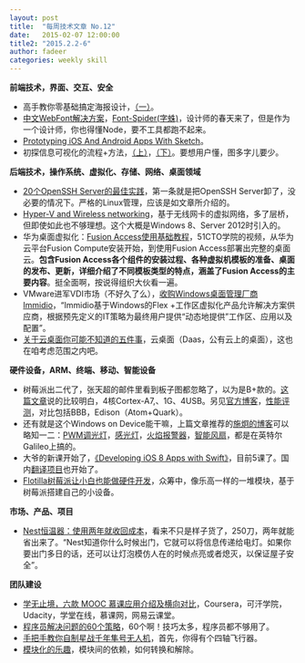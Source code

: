 ```yaml
---
layout: post
title:  "每周技术文章 No.12"
date:   2015-02-07 12:00:00
title2: "2015.2.2-6"
author: fadeer
categories: weekly skill
---
```

**前端技术，界面、交互、安全**

* 高手教你零基础搞定海报设计，[（一）](http://www.uisdc.com/head-first-poster-design-1)。
* [中文WebFont解决方案](http://isux.tencent.com/font-spider.html)，[Font-Spider(字蛛)](http://font-spider.org/)，设计师的春天来了，但是作为一个设计师，你也得懂Node，要不工具都跑不起来。
* [Prototyping iOS And Android Apps With Sketch](http://www.smashingmagazine.com/2015/01/30/prototyping-ios-android-apps-sketch-freebie/)。
* 初探信息可视化的流程+方法，[（上）](http://www.uisdc.com/2015-trends-information-visualization-process-1)，[（下）](http://www.uisdc.com/2015-trends-information-visualization-process-2)。要想用户懂，图多字儿要少。

**后端技术，操作系统、虚拟化、存储、网络、桌面领域**

* [20个OpenSSH Server的最佳实践](http://blog.netoearth.com/html/201501/top-20-openssh-server-best-security-practices.htm)，第一条就是把OpenSSH Server卸了，没必要的情况下。严格的Linux管理，应该是如文章所介绍的。
* [Hyper-V and Wireless networking](http://blogs.msdn.com/b/virtual_pc_guy/archive/2015/02/02/hyper-v-and-wireless-networking.aspx)，基于无线网卡的虚拟网络，多了层桥，但即使如此也不够理想。这个大概是Windows 8、Server 2012时引入的。
* 华为桌面虚拟化：[Fusion Access使用基础教程](http://edu.51cto.com/index.php?do=lession&id=52463)，51CTO学院的视频，从华为云平台Fusion Compute安装开始，到使用Fusion Access部署出完整的桌面云。**包含Fusion Access各个组件的安装过程、各种虚拟机模板的准备、桌面的发布、更新，详细介绍了不同模板类型的特点，涵盖了Fusion Access的主要内容**。挺全面啊，按说得组织大伙看一遍。
* VMware进军VDI市场（不好久了么），[收购Windows桌面管理厂商Immidio](http://server.zdnet.com.cn/server/2015/0205/3045934.shtml)，“Immidio基于Windows的Flex +工作区虚拟化产品允许解决方案供应商，根据预先定义的IT策略为最终用户提供“动态地提供”工作区、应用以及配置”。
* [关于云桌面你可能不知道的五件事](http://server.zdnet.com.cn/server/2015/0203/3045713.shtml)，云桌面（Daas，公有云上的桌面），这也在咱考虑范围之内吧。

**硬件设备，ARM、终端、移动、智能设备**

* 树莓派出二代了，张天超的邮件里看到板子图都忽略了，以为是B+款的。[这篇文章](http://www.36kr.com/p/219380.html)说的比较明白，4核Cortex-A7,、1G、4USB。另见[官方博客](http://www.raspberrypi.org/raspberry-pi-2-on-sale/)，[性能评测](http://www.raspberrypi.org/benchmarking-raspberry-pi-2/)，对比包括BBB，Edison（Atom+Quark）。
* 还有就是这个Windows on Device能干嘛，上篇文章推荐的[施炯的博客](http://www.cnblogs.com/dearsj001/)可以略知一二：[PWM调光灯](http://www.cnblogs.com/dearsj001/p/WindowsOnDevice_1.html)，[感光灯](http://www.cnblogs.com/dearsj001/p/WindowsOnDevice_2.html)，[火焰报警器](http://www.cnblogs.com/dearsj001/p/WindowsOnDevice_3.html)，[智能风扇](http://www.cnblogs.com/dearsj001/p/WindowsOnDevice_4.html)，都是在英特尔Galileo上搞的。
* 大爷的新课开始了，[《Developing iOS 8 Apps with Swift》](https://itunes.apple.com/cn/course/developing-ios-8-apps-swift/id961180099)，目前5课了。国内[翻译项目](https://github.com/x140yu/Developing_iOS_8_Apps_With_Swift)也开始了。
* [Flotilla树莓派让小白也能做硬件开发](http://zhidx.com/p/7010.html)，众筹中，像乐高一样的一堆模块，基于树莓派搭建自己的小设备。

**市场、产品、项目**

* [Nest恒温器：使用两年就收回成本](http://www.leiphone.com/news/201502/Va5hFd6MzFAMPLOv.html)，看来不只是样子货了，250刀，两年就能省出来了。“Nest知道你什么时候出门，它就可以将信息传递给电灯。如果你要出门多日的话，还可以让灯泡模仿人在的时候点亮或者熄灭，以保证屋子安全”。

**团队建设**

* [学无止境，六款 MOOC 慕课应用介绍及横向对比](http://sspai.com/27966)，Coursera，可汗学院，Udacity，学堂在线，慕课网，网易云课堂。
* [程序员解决问题的60个策略](http://www.techug.com/60-problem-solving-strategies)，60个啊！技巧太多，程序员都不够用了。
* [手把手教你自制星战千年隼号无人机](http://www.leiphone.com/news/201502/samCfZDYCZUtGkFB.html)，首先，你得有个四轴飞行器。
* [模块化的乐趣](http://ifeve.com/fun-modules/)，模块间的依赖，如何转换和解除。

